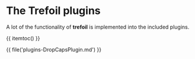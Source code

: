 # The Trefoil plugins

A lot of the functionality of **trefoil** is implemented into the included plugins. 
 
{{ itemtoc() }}

{{ file('plugins-DropCapsPlugin.md') }}